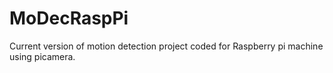 # MoDecRaspPi
Current version of motion detection project coded for Raspberry pi machine using picamera. 
